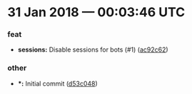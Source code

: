 # 31 Jan 2018 — 00:03:46 UTC

### feat

+ __sessions:__ Disable sessions for bots (#1) ([ac92c62](https://github.com/coldbox-modules/disable-bot-sessions/commit/ac92c62009f5552e905ea8be2ad3211f671d1e46))

### other

+ __\*:__ Initial commit ([d53c048](https://github.com/coldbox-modules/disable-bot-sessions/commit/d53c0488800f67a625f26227fe79aff670c4a12e))
